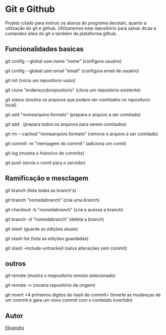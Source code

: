# Git e Github

Projeto criado para instruir os alunos do programa devstart, quanto a utilização do git e github. Utilizaremos este repositório para salvar dicas e comandos úteis do git e também da plataforma github.

## Funcionalidades basicas

git config --global user.name "nome" (configura usuário)

git config --global user.email "email" (configura email de usuário)

git init (inicia um repositorio vazio)

git clone "endereçodorepositorio" (clona um repositorio existente)

git status (mostra os arquivos que podem ser comitados no repositorio local)

git add "nomearquivo.formato" (prepara o arquivo a ser comitado)

git add . (prepara todos os arquivos para serem comitados)

git rm --cached "nomearquivo.formato" (remove o arquivo a ser comitado)

git commit -m "mensagem do commit"  (adiciona um comit)

git log (mostra o historico de commits)

git push (envia o comit para o servidor)

## Ramificação e mesclagem

git branch (lista todas as branch's)

git branch "nomedabranch" (cria uma branch)

git checkout -b "nomedabranch" (cria e acessa a branch)

git branch -d "nomedabranch" (deleta a branch)

git stash (guarda as edições atuais)

git stash list (lista as edições guardadas)

git stash –include-untracked (salva alterações sem commit)

## outros
git remote (mostra o respositorio remoto selecionado)

git remote -v (mostra repositório de origem)

git revert <4 primeiros dígitos do hash do commit> (inverte as mudanças de um commit e gera um novo commit com o conteúdo invertido) 

## Autor

[Elivandro](https://www.github.com/Elivandro/)


